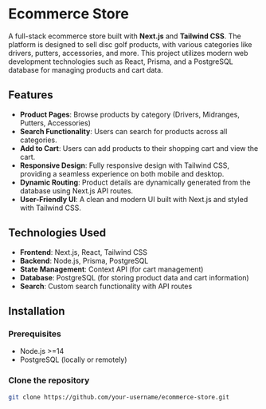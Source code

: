 # Ecommerce Store

A full-stack ecommerce store built with **Next.js** and **Tailwind CSS**. The platform is designed to sell disc golf products, with various categories like drivers, putters, accessories, and more. This project utilizes modern web development technologies such as React, Prisma, and a PostgreSQL database for managing products and cart data.

## Features

- **Product Pages**: Browse products by category (Drivers, Midranges, Putters, Accessories)
- **Search Functionality**: Users can search for products across all categories.
- **Add to Cart**: Users can add products to their shopping cart and view the cart.
- **Responsive Design**: Fully responsive design with Tailwind CSS, providing a seamless experience on both mobile and desktop.
- **Dynamic Routing**: Product details are dynamically generated from the database using Next.js API routes.
- **User-Friendly UI**: A clean and modern UI built with Next.js and styled with Tailwind CSS.

## Technologies Used

- **Frontend**: Next.js, React, Tailwind CSS
- **Backend**: Node.js, Prisma, PostgreSQL
- **State Management**: Context API (for cart management)
- **Database**: PostgreSQL (for storing product data and cart information)
- **Search**: Custom search functionality with API routes

## Installation

### Prerequisites
- Node.js >=14
- PostgreSQL (locally or remotely)

### Clone the repository

```bash
git clone https://github.com/your-username/ecommerce-store.git

